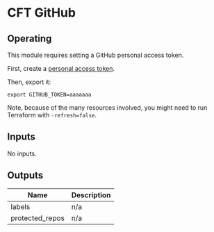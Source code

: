 # CFT GitHub

## Operating

This module requires setting a GitHub personal access token.

First, create a [personal access token](https://help.github.com/en/enterprise/2.17/user/authenticating-to-github/creating-a-personal-access-token-for-the-command-line#creating-a-token).

Then, export it:

```
export GITHUB_TOKEN=aaaaaaa
```

Note, because of the many resources involved, you might need to run Terraform with `-refresh=false`.

<!-- BEGINNING OF PRE-COMMIT-TERRAFORM DOCS HOOK -->
## Inputs

No inputs.

## Outputs

| Name | Description |
|------|-------------|
| labels | n/a |
| protected\_repos | n/a |

<!-- END OF PRE-COMMIT-TERRAFORM DOCS HOOK -->

